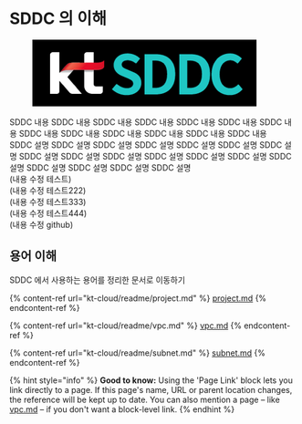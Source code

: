 # SDDC 의 이해

<figure><img src=".gitbook/assets/ktsddc.png" alt=""><figcaption></figcaption></figure>

SDDC 내용 SDDC 내용 SDDC 내용 SDDC 내용 SDDC 내용 SDDC 내용 SDDC 내용 SDDC 내용 SDDC 내용 SDDC 내용 SDDC 내용 SDDC 내용 SDDC 내용\
SDDC 설명 SDDC 설명 SDDC 설명 SDDC 설명 SDDC 설명 SDDC 설명 SDDC 설명 SDDC 설명 SDDC 설명 SDDC 설명 SDDC 설명 SDDC 설명 SDDC 설명 SDDC 설명 SDDC 설명 SDDC 설명 SDDC 설명 SDDC 설명\
(내용 수정 테스트)\
(내용 수정 테스트222)\
(내용 수정 테스트333)\
(내용 수정 테스트444)\
(내용 수정 github)

## 용어 이해

SDDC 에서 사용하는 용어를 정리한 문서로 이동하기

{% content-ref url="kt-cloud/readme/project.md" %}
[project.md](kt-cloud/readme/project.md)
{% endcontent-ref %}

{% content-ref url="kt-cloud/readme/vpc.md" %}
[vpc.md](kt-cloud/readme/vpc.md)
{% endcontent-ref %}

{% content-ref url="kt-cloud/readme/subnet.md" %}
[subnet.md](kt-cloud/readme/subnet.md)
{% endcontent-ref %}

{% hint style="info" %}
**Good to know:** Using the 'Page Link' block lets you link directly to a page. If this page's name, URL or parent location changes, the reference will be kept up to date. You can also mention a page – like [vpc.md](kt-cloud/readme/vpc.md "mention") – if you don't want a block-level link.
{% endhint %}
